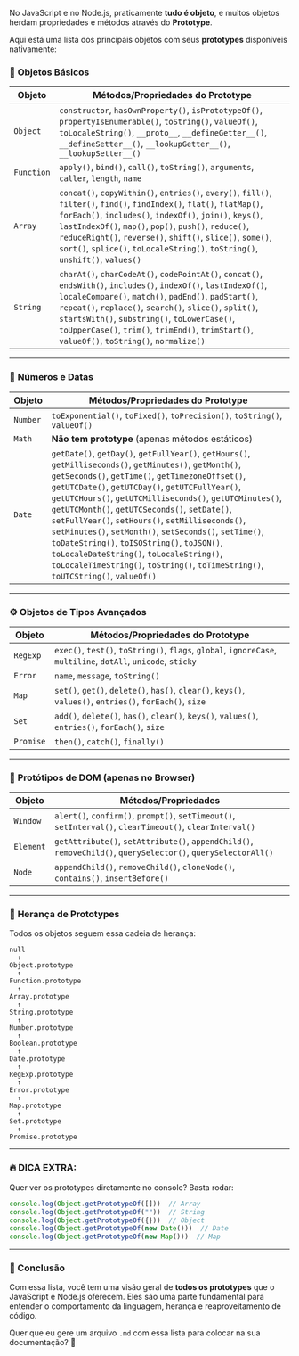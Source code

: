 No JavaScript e no Node.js, praticamente **tudo é objeto**, e muitos objetos herdam propriedades e métodos através do **Prototype**.

Aqui está uma lista dos principais objetos com seus **prototypes** disponíveis nativamente:

### 🔑 **Objetos Básicos**
| Objeto               | Métodos/Propriedades do Prototype                                         |
|--------------------|----------------------------------------------------------------------------|
| `Object`           | `constructor`, `hasOwnProperty()`, `isPrototypeOf()`, `propertyIsEnumerable()`, `toString()`, `valueOf()`, `toLocaleString()`, `__proto__`, `__defineGetter__()`, `__defineSetter__()`, `__lookupGetter__()`, `__lookupSetter__()` |
| `Function`         | `apply()`, `bind()`, `call()`, `toString()`, `arguments`, `caller`, `length`, `name` |
| `Array`            | `concat()`, `copyWithin()`, `entries()`, `every()`, `fill()`, `filter()`, `find()`, `findIndex()`, `flat()`, `flatMap()`, `forEach()`, `includes()`, `indexOf()`, `join()`, `keys()`, `lastIndexOf()`, `map()`, `pop()`, `push()`, `reduce()`, `reduceRight()`, `reverse()`, `shift()`, `slice()`, `some()`, `sort()`, `splice()`, `toLocaleString()`, `toString()`, `unshift()`, `values()` |
| `String`           | `charAt()`, `charCodeAt()`, `codePointAt()`, `concat()`, `endsWith()`, `includes()`, `indexOf()`, `lastIndexOf()`, `localeCompare()`, `match()`, `padEnd()`, `padStart()`, `repeat()`, `replace()`, `search()`, `slice()`, `split()`, `startsWith()`, `substring()`, `toLowerCase()`, `toUpperCase()`, `trim()`, `trimEnd()`, `trimStart()`, `valueOf()`, `toString()`, `normalize()` |

---

### 🔢 **Números e Datas**
| Objeto   | Métodos/Propriedades do Prototype                  |
|----------|-------------------------------------------------|
| `Number` | `toExponential()`, `toFixed()`, `toPrecision()`, `toString()`, `valueOf()` |
| `Math`   | **Não tem prototype** (apenas métodos estáticos) |
| `Date`   | `getDate()`, `getDay()`, `getFullYear()`, `getHours()`, `getMilliseconds()`, `getMinutes()`, `getMonth()`, `getSeconds()`, `getTime()`, `getTimezoneOffset()`, `getUTCDate()`, `getUTCDay()`, `getUTCFullYear()`, `getUTCHours()`, `getUTCMilliseconds()`, `getUTCMinutes()`, `getUTCMonth()`, `getUTCSeconds()`, `setDate()`, `setFullYear()`, `setHours()`, `setMilliseconds()`, `setMinutes()`, `setMonth()`, `setSeconds()`, `setTime()`, `toDateString()`, `toISOString()`, `toJSON()`, `toLocaleDateString()`, `toLocaleString()`, `toLocaleTimeString()`, `toString()`, `toTimeString()`, `toUTCString()`, `valueOf()` |

---

### ⚙️ **Objetos de Tipos Avançados**
| Objeto        | Métodos/Propriedades do Prototype        |
|---------------|----------------------------------------|
| `RegExp`      | `exec()`, `test()`, `toString()`, `flags`, `global`, `ignoreCase`, `multiline`, `dotAll`, `unicode`, `sticky` |
| `Error`       | `name`, `message`, `toString()`        |
| `Map`         | `set()`, `get()`, `delete()`, `has()`, `clear()`, `keys()`, `values()`, `entries()`, `forEach()`, `size` |
| `Set`         | `add()`, `delete()`, `has()`, `clear()`, `keys()`, `values()`, `entries()`, `forEach()`, `size` |
| `Promise`     | `then()`, `catch()`, `finally()`        |

---

### 📄 **Protótipos de DOM (apenas no Browser)**
| Objeto        | Métodos/Propriedades                       |
|---------------|--------------------------------------------|
| `Window`      | `alert()`, `confirm()`, `prompt()`, `setTimeout()`, `setInterval()`, `clearTimeout()`, `clearInterval()` |
| `Element`     | `getAttribute()`, `setAttribute()`, `appendChild()`, `removeChild()`, `querySelector()`, `querySelectorAll()` |
| `Node`        | `appendChild()`, `removeChild()`, `cloneNode()`, `contains()`, `insertBefore()` |

---

### 🧠 **Herança de Prototypes**
Todos os objetos seguem essa cadeia de herança:

```
null
  ↑
Object.prototype
  ↑
Function.prototype
  ↑
Array.prototype
  ↑
String.prototype
  ↑
Number.prototype
  ↑
Boolean.prototype
  ↑
Date.prototype
  ↑
RegExp.prototype
  ↑
Error.prototype
  ↑
Map.prototype
  ↑
Set.prototype
  ↑
Promise.prototype
```

---

### 🔥 DICA EXTRA:
Quer ver os prototypes diretamente no console?
Basta rodar:
```js
console.log(Object.getPrototypeOf([]))  // Array
console.log(Object.getPrototypeOf(""))  // String
console.log(Object.getPrototypeOf({}))  // Object
console.log(Object.getPrototypeOf(new Date()))  // Date
console.log(Object.getPrototypeOf(new Map()))  // Map
```

---

### 📌 Conclusão
Com essa lista, você tem uma visão geral de **todos os prototypes** que o JavaScript e Node.js oferecem. Eles são uma parte fundamental para entender o comportamento da linguagem, herança e reaproveitamento de código.

Quer que eu gere um arquivo `.md` com essa lista para colocar na sua documentação? 🚀
